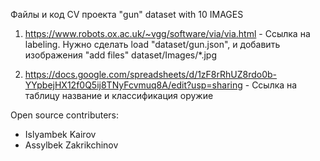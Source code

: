 Файлы и код CV проекта "gun"  dataset with 10 IMAGES

1. https://www.robots.ox.ac.uk/~vgg/software/via/via.html - Ссылка на labeling. 
Нужно сделать load "dataset/gun.json", и добавить изображения "add files" dataset/Images/*.jpg

2. https://docs.google.com/spreadsheets/d/1zF8rRhUZ8rdo0b-YYpbejHX12f0Q5ij8TNyFcvmuq8A/edit?usp=sharing - Ссылка на таблицу название и классификация оружие

Open source contributers:
- Islyambek Kairov
- Assylbek Zakrikchinov
